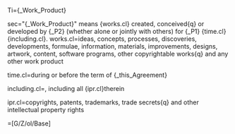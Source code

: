 Ti={_Work_Product}

sec="{_Work_Product}" means {works.cl} created, conceived{q} or developed by {_P2} (whether alone or jointly with others) for {_P1} {time.cl}{including.cl}.
works.cl=ideas, concepts, processes, discoveries, developments, formulae, information, materials, improvements, designs, artwork, content, software programs, other copyrightable works{q} and any other work product

time.cl=during or before the term of {_this_Agreement}

including.cl=, including all {ipr.cl}therein

ipr.cl=copyrights, patents, trademarks, trade secrets{q} and other intellectual property rights

=[G/Z/ol/Base]
